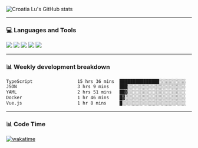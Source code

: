 ![Croatia Lu's GitHub stats](https://github-readme-stats.vercel.app/api?username=croatialu&show_icons=true&theme=transparent)

<hr>

### 💻 Languages and Tools

<code><a href="https://nodejs.org/en"><img src="https://api.iconify.design/skill-icons:nodejs-light.svg" /></a></code>
<code><a href="https://www.typescriptlang.org/"><img src="https://api.iconify.design/logos:typescript-icon.svg" /></a></code>
<code><a href="https://react.dev"><img src="https://api.iconify.design/logos:react.svg" /></a></code>
<code><a href="https://github.com/vuejs/core"><img src="https://api.iconify.design/logos:vue.svg" /></a></code> 
<code><a href="https://www.docker.com/"><img src="https://api.iconify.design/logos:docker-icon.svg" /></a></code> 

<hr>

### 📊 Weekly development breakdown

<!--START_SECTION:waka-->

```txt
TypeScript                 15 hrs 36 mins  ███████████████░░░░░░░░░░   59.53 %
JSON                       3 hrs 9 mins    ███░░░░░░░░░░░░░░░░░░░░░░   12.05 %
YAML                       2 hrs 51 mins   ██▓░░░░░░░░░░░░░░░░░░░░░░   10.88 %
Docker                     1 hr 46 mins    █▓░░░░░░░░░░░░░░░░░░░░░░░   06.76 %
Vue.js                     1 hr 8 mins     █░░░░░░░░░░░░░░░░░░░░░░░░   04.37 %
```

<!--END_SECTION:waka-->

<hr>

### 📊 Code Time

[![wakatime](https://wakatime.com/badge/user/385c169e-5cb1-4640-b485-74e2af473e5d.svg)](https://wakatime.com/@croatialu)
